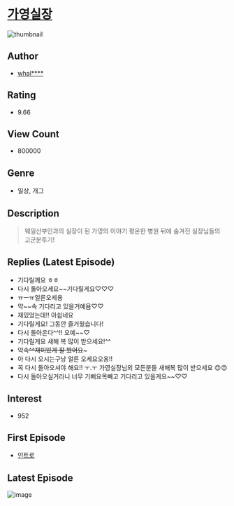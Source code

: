 # [가영실장](https://comic.naver.com/bestChallenge/list?titleId=794936)
![thumbnail](https://image-comic.pstatic.net/user_contents_data/challenge_comic/2022/07/12/355726/thumbnail_202x16454110b0f_b4fb_440e_973f_494c1d1c8858_00005346.JPEG)

## Author
- [whal****](https://comic.naver.com/artistTitle?id=355726)

## Rating
- 9.66

## View Count
- 800000

## Genre
- 일상, 개그

## Description
> 웨일산부인과의 실장이 된 가영의 이야기 평온한 병원 뒤에 숨겨진 실장님들의 고군분투기!

## Replies (Latest Episode)
- 기다릴께요 ㅎㅎ
- 다시 돌아오세요~~기다릴게요♡♡♡
- ㅠㅡㅠ얼른오세용
- 약~~속 기다리고 있을거예욤♡♡
- 재밌었는데!! 아쉽네요
- 기다릴게요! 그동안 즐거웠습니다!
- 다시 돌아온다^^!! 오예~~♡
- 기다릴게요 새해 복 많이 받으세요!^^
- 약속~~^^재미있게 잘 봤어요~~~
- 아 다시 오시는구낭 얼른 오세요오옹!!
- 꼭 다시 돌아오셔야 해요!! ㅜ.ㅜ 가영실장님외 모든분들 새해복 많이 받으세요 😍😍
- 다시 돌아오실거라니 너무 기뻐요목빼고 기다리고 있을게요~~♡♡

## Interest
- 952

## First Episode
- [인트로](https://comic.naver.com/bestChallenge/detail?titleId=794936&no=1)

## Latest Episode
![image](https://image-comic.pstatic.net/user_contents_data/challenge_comic/2022/12/29/355726/upload_3991657552611063860.jpeg)
